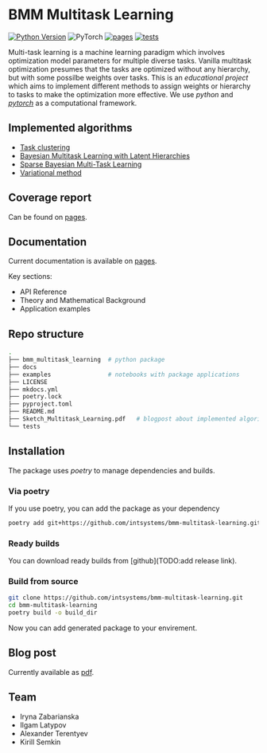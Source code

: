 # BMM Multitask Learning

[![Python Version](https://img.shields.io/badge/python-3.12%2B-blue)](https://www.python.org/)
![PyTorch](https://img.shields.io/badge/PyTorch-%23EE4C2C.svg?style=for-the-badge&logo=PyTorch&logoColor=white)
[![pages](https://github.com/intsystems/bmm-multitask-learning/actions/workflows/doc_deploy.yaml/badge.svg)](https://github.com/intsystems/bmm-multitask-learning/actions/workflows/doc_deploy.yaml)
[![tests](https://github.com/intsystems/bmm-multitask-learning/actions/workflows/test_run.yaml/badge.svg)](https://github.com/intsystems/bmm-multitask-learning/actions/workflows/test_run.yaml)

Multi-task learning is a machine learning paradigm which involves optimization model parameters for multiple diverse tasks. Vanilla multitask optimization presumes that the tasks are optimized without any hierarchy, but with some possilbe weights over tasks. This is an *educational project* which aims to implement different methods to assign weights or hierarchy to tasks to make the optimization more effective. We use *python* and [*pytorch*](https://docs.pytorch.org/docs/stable/index.html) as a computational framework.

## Implemented algorithms

* [Task clustering](https://jmlr.csail.mit.edu/papers/volume4/bakker03a/bakker03a.pdf)
* [Bayesian Multitask Learning with Latent Hierarchies](https://arxiv.org/pdf/1408.2032)
* [Sparse Bayesian Multi-Task Learning](https://proceedings.neurips.cc/paper_files/paper/2011/file/4fac9ba115140ac4f1c22da82aa0bc7f-Paper.pdf)
* [Variational method](https://proceedings.neurips.cc/paper_files/paper/2021/file/afd4836712c5e77550897e25711e1d96-Paper.pdf)

## Coverage report

Can be found on [pages](https://intsystems.github.io/bmm-multitask-learning/coverage/).

## Documentation

Current documentation is available on [pages](https://intsystems.github.io/bmm-multitask-learning/).

Key sections:

* API Reference
* Theory and Mathematical Background
* Application examples

## Repo structure

```bash
.
├── bmm_multitask_learning  # python package
├── docs
├── examples                # notebooks with package applications
├── LICENSE
├── mkdocs.yml
├── poetry.lock
├── pyproject.toml
├── README.md
├── Sketch_Multitask_Learning.pdf   # blogpost about implemented algorithms
└── tests
```

## Installation

The package uses *poetry* to manage dependencies and builds.

### Via poetry

If you use poetry, you can add the package as your dependency

```bash
poetry add git+https://github.com/intsystems/bmm-multitask-learning.git
```

### Ready builds

You can download ready builds from [github](TODO:add release link).

### Build from source

```bash
git clone https://github.com/intsystems/bmm-multitask-learning.git
cd bmm-multitask-learning
poetry build -o build_dir
```

Now you can add generated package to your envirement.

## Blog post

Currently available as [pdf](Sketch_Multitask_Learning.pdf).

## Team

* Iryna Zabarianska
* Ilgam Latypov
* Alexander Terentyev
* Kirill Semkin
